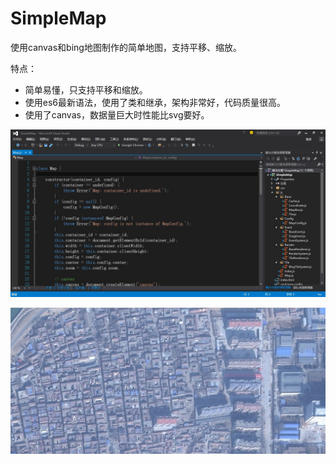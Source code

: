 # SimpleMap
使用canvas和bing地图制作的简单地图，支持平移、缩放。

特点：

* 简单易懂，只支持平移和缩放。
* 使用es6最新语法，使用了类和继承，架构非常好，代码质量很高。
* 使用了canvas，数据量巨大时性能比svg要好。

![image](https://github.com/tengge1/SimpleMap/blob/master/%E5%9B%BE%E7%89%87/QQ%E6%88%AA%E5%9B%BE20170724225158.jpg)

![image](https://github.com/tengge1/SimpleMap/blob/master/%E5%9B%BE%E7%89%87/QQ%E6%88%AA%E5%9B%BE20170724225216.jpg)
